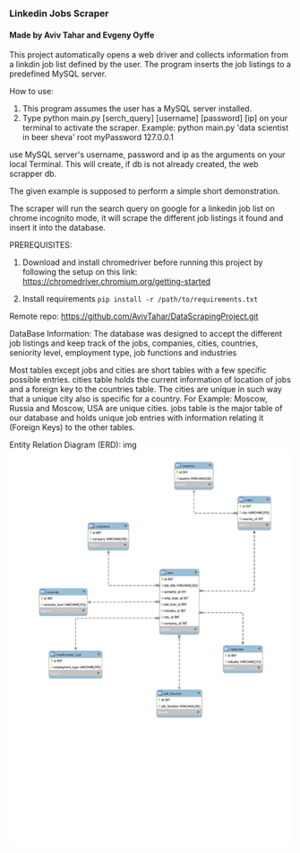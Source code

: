 ### Linkedin Jobs Scraper
#### Made by Aviv Tahar and Evgeny Oyffe 
This project automatically opens a web driver and collects information from a 
linkdin job list defined by the user. The program inserts the job listings
to a predefined MySQL server.

How to use:
1. This program assumes the user has a MySQL server installed.
2. Type python main.py [serch_query] [username] [password] [ip] on your terminal
to activate the scraper. 
Example: python main.py 'data scientist in beer sheva' root myPassword 127.0.0.1

use MySQL server's username, password and ip as the arguments on your local 
Terminal. This will create, if db is not already created, the web scrapper db.

The given example is supposed to perform a simple short demonstration.

The scraper will run the search query on google for a linkedin job list on 
chrome incognito mode, it will scrape the different job listings it found and
insert it into the database.

PREREQUISITES: 
1. Download and install chromedriver before running this project
by following the setup on this link: 
https://chromedriver.chromium.org/getting-started

2. Install requirements `pip install -r /path/to/requirements.txt`

Remote repo:  https://github.com/AvivTahar/DataScrapingProject.git

DataBase Information:
The database was designed to accept the different job listings and keep track
of the jobs, companies, cities, countries, seniority level, employment type,
job functions and industries

Most tables except jobs and cities are short tables with a few specific possible
entries. 
cities table holds the current information of location of jobs and a foreign key
to the countries table. The cities are unique in such way that a unique city
also is specific for a country. For Example: Moscow, Russia and Moscow, USA 
are unique cities.
jobs table is the major table of our database and holds unique job entries 
with information relating it (Foreign Keys) to the other tables. 

Entity Relation Diagram (ERD):
img![](scraping_db-1.jpg)